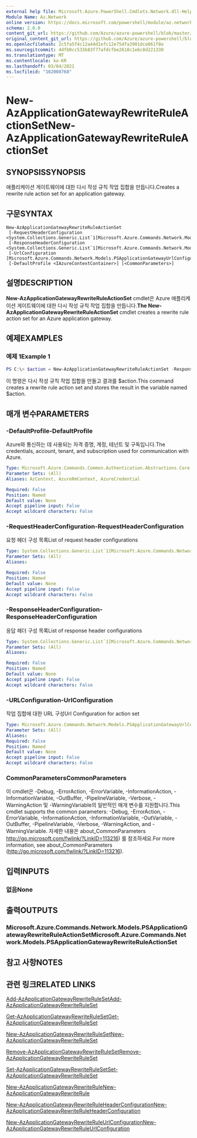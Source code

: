 ```yaml
---
external help file: Microsoft.Azure.PowerShell.Cmdlets.Network.dll-Help.xml
Module Name: Az.Network
online version: https://docs.microsoft.com/powershell/module/az.network/new-azapplicationgatewayrewriteruleactionset
schema: 2.0.0
content_git_url: https://github.com/Azure/azure-powershell/blob/master/src/Network/Network/help/New-AzApplicationGatewayRewriteRuleActionSet.md
original_content_git_url: https://github.com/Azure/azure-powershell/blob/master/src/Network/Network/help/New-AzApplicationGatewayRewriteRuleActionSet.md
ms.openlocfilehash: 2c5fa5f4c12a44d1efc12e75dfa3901dce061f8e
ms.sourcegitcommit: 4dfb0cc533b83f77afdcfbe2618c1e6c8d221330
ms.translationtype: MT
ms.contentlocale: ko-KR
ms.lasthandoff: 03/04/2021
ms.locfileid: "102008768"
---
```

# <span data-ttu-id="7280d-101">New-AzApplicationGatewayRewriteRuleActionSet</span><span class="sxs-lookup"><span data-stu-id="7280d-101">New-AzApplicationGatewayRewriteRuleActionSet</span></span>

## <span data-ttu-id="7280d-102">SYNOPSIS</span><span class="sxs-lookup"><span data-stu-id="7280d-102">SYNOPSIS</span></span>
<span data-ttu-id="7280d-103">애플리케이션 게이트웨이에 대한 다시 작성 규칙 작업 집합을 만듭니다.</span><span class="sxs-lookup"><span data-stu-id="7280d-103">Creates a rewrite rule action set for an application gateway.</span></span>

## <span data-ttu-id="7280d-104">구문</span><span class="sxs-lookup"><span data-stu-id="7280d-104">SYNTAX</span></span>

```
New-AzApplicationGatewayRewriteRuleActionSet
 [-RequestHeaderConfiguration <System.Collections.Generic.List`1[Microsoft.Azure.Commands.Network.Models.PSApplicationGatewayHeaderConfiguration]>]
 [-ResponseHeaderConfiguration <System.Collections.Generic.List`1[Microsoft.Azure.Commands.Network.Models.PSApplicationGatewayHeaderConfiguration]>]
 [-UrlConfiguration [Microsoft.Azure.Commands.Network.Models.PSApplicationGatewayUrlConfiguration]]
 [-DefaultProfile <IAzureContextContainer>] [<CommonParameters>]
```

## <span data-ttu-id="7280d-105">설명</span><span class="sxs-lookup"><span data-stu-id="7280d-105">DESCRIPTION</span></span>
<span data-ttu-id="7280d-106">**New-AzApplicationGatewayRewriteRuleActionSet** cmdlet은 Azure 애플리케이션 게이트웨이에 대한 다시 작성 규칙 작업 집합을 만듭니다.</span><span class="sxs-lookup"><span data-stu-id="7280d-106">**The New-AzApplicationGatewayRewriteRuleActionSet** cmdlet creates a rewrite rule action set for an Azure application gateway.</span></span>

## <span data-ttu-id="7280d-107">예제</span><span class="sxs-lookup"><span data-stu-id="7280d-107">EXAMPLES</span></span>

### <span data-ttu-id="7280d-108">예제 1</span><span class="sxs-lookup"><span data-stu-id="7280d-108">Example 1</span></span>
```powershell
PS C:\> $action = New-AzApplicationGatewayRewriteRuleActionSet -ResponseHeaderConfiguration $hc -UrlConfiguration $urlConfiguration
```

<span data-ttu-id="7280d-109">이 명령은 다시 작성 규칙 작업 집합을 만들고 결과를 $action.</span><span class="sxs-lookup"><span data-stu-id="7280d-109">This command creates a rewrite rule action set and stores the result in the variable named $action.</span></span>

## <span data-ttu-id="7280d-110">매개 변수</span><span class="sxs-lookup"><span data-stu-id="7280d-110">PARAMETERS</span></span>

### <span data-ttu-id="7280d-111">-DefaultProfile</span><span class="sxs-lookup"><span data-stu-id="7280d-111">-DefaultProfile</span></span>
<span data-ttu-id="7280d-112">Azure와 통신하는 데 사용되는 자격 증명, 계정, 테넌트 및 구독입니다.</span><span class="sxs-lookup"><span data-stu-id="7280d-112">The credentials, account, tenant, and subscription used for communication with Azure.</span></span>

```yaml
Type: Microsoft.Azure.Commands.Common.Authentication.Abstractions.Core.IAzureContextContainer
Parameter Sets: (All)
Aliases: AzContext, AzureRmContext, AzureCredential

Required: False
Position: Named
Default value: None
Accept pipeline input: False
Accept wildcard characters: False
```

### <span data-ttu-id="7280d-113">-RequestHeaderConfiguration</span><span class="sxs-lookup"><span data-stu-id="7280d-113">-RequestHeaderConfiguration</span></span>
<span data-ttu-id="7280d-114">요청 헤더 구성 목록</span><span class="sxs-lookup"><span data-stu-id="7280d-114">List of request header configurations</span></span>

```yaml
Type: System.Collections.Generic.List`1[Microsoft.Azure.Commands.Network.Models.PSApplicationGatewayHeaderConfiguration]
Parameter Sets: (All)
Aliases:

Required: False
Position: Named
Default value: None
Accept pipeline input: False
Accept wildcard characters: False
```

### <span data-ttu-id="7280d-115">-ResponseHeaderConfiguration</span><span class="sxs-lookup"><span data-stu-id="7280d-115">-ResponseHeaderConfiguration</span></span>
<span data-ttu-id="7280d-116">응답 헤더 구성 목록</span><span class="sxs-lookup"><span data-stu-id="7280d-116">List of response header configurations</span></span>

```yaml
Type: System.Collections.Generic.List`1[Microsoft.Azure.Commands.Network.Models.PSApplicationGatewayHeaderConfiguration]
Parameter Sets: (All)
Aliases:

Required: False
Position: Named
Default value: None
Accept pipeline input: False
Accept wildcard characters: False
```

### <span data-ttu-id="7280d-117">-URLConfiguration</span><span class="sxs-lookup"><span data-stu-id="7280d-117">-UrlConfiguration</span></span>
<span data-ttu-id="7280d-118">작업 집합에 대한 URL 구성</span><span class="sxs-lookup"><span data-stu-id="7280d-118">Url Configuration for action set</span></span>

```yaml
Type: Microsoft.Azure.Commands.Network.Models.PSApplicationGatewayUrlConfiguration
Parameter Sets: (All)
Aliases:
Required: False
Position: Named
Default value: None
Accept pipeline input: False
Accept wildcard characters: False
```

### <span data-ttu-id="7280d-119">CommonParameters</span><span class="sxs-lookup"><span data-stu-id="7280d-119">CommonParameters</span></span>
<span data-ttu-id="7280d-120">이 cmdlet은 -Debug, -ErrorAction, -ErrorVariable, -InformationAction, -InformationVariable, -OutBuffer, -PipelineVariable, -Verbose, -WarningAction 및 -WarningVariable의 일반적인 매개 변수를 지원합니다.</span><span class="sxs-lookup"><span data-stu-id="7280d-120">This cmdlet supports the common parameters: -Debug, -ErrorAction, -ErrorVariable, -InformationAction, -InformationVariable, -OutVariable, -OutBuffer, -PipelineVariable, -Verbose, -WarningAction, and -WarningVariable.</span></span> <span data-ttu-id="7280d-121">자세한 내용은 about_CommonParameters http://go.microsoft.com/fwlink/?LinkID=113216) 를 참조하세요.</span><span class="sxs-lookup"><span data-stu-id="7280d-121">For more information, see about_CommonParameters (http://go.microsoft.com/fwlink/?LinkID=113216).</span></span>

## <span data-ttu-id="7280d-122">입력</span><span class="sxs-lookup"><span data-stu-id="7280d-122">INPUTS</span></span>

### <span data-ttu-id="7280d-123">없음</span><span class="sxs-lookup"><span data-stu-id="7280d-123">None</span></span>

## <span data-ttu-id="7280d-124">출력</span><span class="sxs-lookup"><span data-stu-id="7280d-124">OUTPUTS</span></span>

### <span data-ttu-id="7280d-125">Microsoft.Azure.Commands.Network.Models.PSApplicationGatewayRewriteRuleActionSet</span><span class="sxs-lookup"><span data-stu-id="7280d-125">Microsoft.Azure.Commands.Network.Models.PSApplicationGatewayRewriteRuleActionSet</span></span>

## <span data-ttu-id="7280d-126">참고 사항</span><span class="sxs-lookup"><span data-stu-id="7280d-126">NOTES</span></span>

## <span data-ttu-id="7280d-127">관련 링크</span><span class="sxs-lookup"><span data-stu-id="7280d-127">RELATED LINKS</span></span>

[<span data-ttu-id="7280d-128">Add-AzApplicationGatewayRewriteRuleSet</span><span class="sxs-lookup"><span data-stu-id="7280d-128">Add-AzApplicationGatewayRewriteRuleSet</span></span>](./Add-AzApplicationGatewayRewriteRuleSet.md)

[<span data-ttu-id="7280d-129">Get-AzApplicationGatewayRewriteRuleSet</span><span class="sxs-lookup"><span data-stu-id="7280d-129">Get-AzApplicationGatewayRewriteRuleSet</span></span>](./Get-AzApplicationGatewayRewriteRuleSet.md)

[<span data-ttu-id="7280d-130">New-AzApplicationGatewayRewriteRuleSet</span><span class="sxs-lookup"><span data-stu-id="7280d-130">New-AzApplicationGatewayRewriteRuleSet</span></span>](./New-AzApplicationGatewayRewriteRuleSet.md)

[<span data-ttu-id="7280d-131">Remove-AzApplicationGatewayRewriteRuleSet</span><span class="sxs-lookup"><span data-stu-id="7280d-131">Remove-AzApplicationGatewayRewriteRuleSet</span></span>](./Remove-AzApplicationGatewayRewriteRuleSet.md)

[<span data-ttu-id="7280d-132">Set-AzApplicationGatewayRewriteRuleSet</span><span class="sxs-lookup"><span data-stu-id="7280d-132">Set-AzApplicationGatewayRewriteRuleSet</span></span>](./Set-AzApplicationGatewayRewriteRuleSet.md)

[<span data-ttu-id="7280d-133">New-AzApplicationGatewayRewriteRule</span><span class="sxs-lookup"><span data-stu-id="7280d-133">New-AzApplicationGatewayRewriteRule</span></span>](./New-AzApplicationGatewayRewriteRule.md)

[<span data-ttu-id="7280d-134">New-AzApplicationGatewayRewriteRuleHeaderConfiguration</span><span class="sxs-lookup"><span data-stu-id="7280d-134">New-AzApplicationGatewayRewriteRuleHeaderConfiguration</span></span>](./New-AzApplicationGatewayRewriteRuleHeaderConfiguration.md)

[<span data-ttu-id="7280d-135">New-AzApplicationGatewayRewriteRuleUrlConfiguration</span><span class="sxs-lookup"><span data-stu-id="7280d-135">New-AzApplicationGatewayRewriteRuleUrlConfiguration</span></span>](./New-AzApplicationGatewayRewriteRuleUrlConfiguration.md)